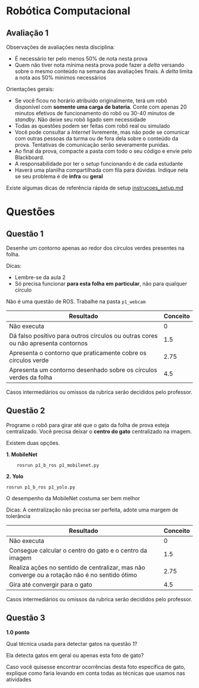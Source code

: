 # Robótica Computacional

## Avaliação 1

Observações de avaliações nesta disciplina:
* É necessário ter pelo menos $50\%$ de nota nesta prova
* Quem não tiver nota mínima nesta prova pode fazer a *delta* versando sobre o mesmo conteúdo na semana das avaliações finais. A *delta* limita a nota aos $50\%$ mínimos necessários

Orientações gerais:
* Se você ficou no horário atribuído originalmente,  terá  um robô disponível com **somente uma carga de bateria**. Conte com apenas 20 minutos efetivos de funcionamento do robô ou 30-40 minutos de *standby*. Não deixe seu robô ligado sem necessidade
* Todas as questões podem ser feitas com robô real ou simulado
* Você pode consultar a *Internet* livremente, mas não pode se comunicar com outras pessoas da turma ou de fora dela sobre o conteúdo da prova. Tentativas de comunicação serão severamente punidas.
* Ao final da prova, compacte a pasta com todo o seu código e envie pelo Blackboard.
* A responsabilidade por ter o *setup* funcionando é de cada estudante
* Haverá uma planilha compartilhada com fila para dúvidas. Indique nela se seu problema é de **infra** ou **geral**

Existe algumas dicas de referência rápida de setup [instrucoes_setup.md](instrucoes_setup.md)




# Questões


## Questão 1

Desenhe um contorno apenas ao redor dos círculos verdes presentes na folha. 

Dicas:
* Lembre-se da aula 2
* Só precisa funcionar **para esta folha em particular**, não para qualquer círculo

Não é uma questão de ROS. Trabalhe na pasta `p1_webcam`

|Resultado| Conceito| 
|---|---|
| Não executa | 0 |
| Dá falso positivo para outros círculos ou outras cores  ou não apresenta contornos | 1.5 |
| Apresenta o contorno que praticamente cobre os círculos verde | 2.75 |
| Apresenta um contorno desenhado sobre os círculos verdes da folha | 4.5 | 

Casos intermediários ou omissos da rubrica serão decididos pelo professor.


## Questão 2

Programe o robô para girar até que o gato da folha de prova esteja centralizado.  Você precisa  deixar o  **centro do gato** centralizado na imagem.

Existem duas opções.

**1. MobileNet**

        rosrun p1_b_ros p1_mobilenet.py 

**2. Yolo**

    rosrun p1_b_ros p1_yolo.py 

O desempenho da MobileNet costuma ser bem melhor

Dicas:
A centralização não precisa ser perfeita, adote uma margem de tolerância


|Resultado| Conceito| 
|---|---|
| Não executa | 0 |
| Consegue calcular o centro do gato e o centro da imagem | 1.5 |
| Realiza ações no sentido de centralizar, mas não converge ou a rotação não é no sentido ótimo | 2.75 |
| Gira até convergir para o gato | 4.5 | 

Casos intermediários ou omissos da rubrica serão decididos pelo professor.



## Questão 3

**1.0 ponto**

Qual técnica usada para detectar gatos na questão 1? 

Ela detecta gatos em geral ou apenas esta foto de gato?

Caso você quisesse encontrar ocorrências desta foto específica de gato, explique como faria levando em conta todas as técnicas que usamos nas atividades



